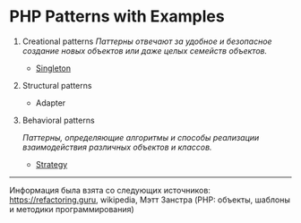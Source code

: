 # PHP Patterns with Examples

1. Creational patterns
    *Паттерны отвечают за удобное и безопасное создание
     новых объектов или даже целых семейств объектов.*

     - [Singleton](Creational_patterns/Singleton/README.md)
     
     
2. Structural patterns
    - Adapter 
3. Behavioral patterns

   *Паттерны, определяющие алгоритмы и способы реализации взаимодействия различных объектов и классов.*
   
   - [Strategy](Behavioral_patterns/Strategy/README.md)
   

___
Информация была взята со следующих источников: https://refactoring.guru, wikipedia, Мэтт Занстра (PHP: объекты, шаблоны и методики программирования)